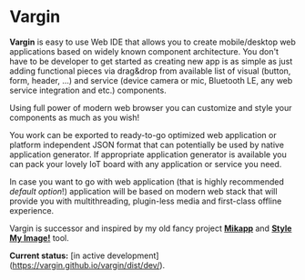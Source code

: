 # Vargin
__Vargin__ is easy to use Web IDE that allows you to create mobile/desktop web applications
based on widely known component architecture. You don't have to be developer to
get started as creating new app is as simple as just adding functional pieces via
drag&drop from available list of visual (button, form, header, ...) and service
(device camera or mic, Bluetooth LE, any web service integration and etc.) components.

Using full power of modern web browser you can customize and style your components
as much as you wish!

You work can be exported to ready-to-go optimized web application or platform
independent JSON format that can potentially be used by native application generator.
If appropriate application generator is available you can pack your lovely IoT
board with any application or service you need.

In case you want to go with web application (that is highly recommended _default option_!)
application will be based on modern web stack that will provide you with
multithreading, plugin-less media and first-class offline experience.

Vargin is successor and inspired by my old fancy project [__Mikapp__](https://www.youtube.com/watch?v=EwzPWSHY7jA) and [__Style My Image!__](http://azasypkin.github.io/style-my-image/) tool.

__Current status:__ [in active development] (https://vargin.github.io/vargin/dist/dev/).

